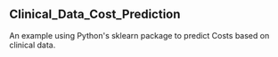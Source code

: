 ## Clinical_Data_Cost_Prediction
An example using Python's sklearn package to predict Costs based on clinical data.
